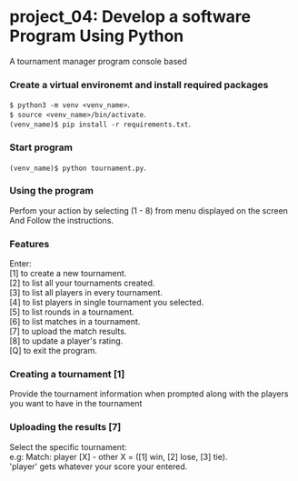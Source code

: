 # project_04: Develop a software Program Using Python
A tournament manager program console based
### Create a virtual environemt and install required packages
`$ python3 -m venv <venv_name>`.      
`$ source <venv_name>/bin/activate`.       
`(venv_name)$ pip install -r requirements.txt`.     
### Start program
`(venv_name)$ python tournament.py`.   

### Using the program
Perfom your action by selecting (1 - 8) from menu displayed on the screen
And Follow the instructions.
### Features
Enter:  
[1] to create a new tournament.    
[2] to list all your tournaments created.    
[3] to list all players in every tournament.      
[4] to list players in single tournament you selected.      
[5] to list rounds in a tournament.      
[6] to list matches in a tournament.       
[7] to upload the match results.      
[8] to update a player's rating.      
[Q] to exit the program.       

### Creating a tournament [1]
Provide the tournament information when prompted along with the players you want to have in the tournament

### Uploading the results [7]
Select the specific tournament:      
e.g: Match: player [X] - other X = ([1] win, [2] lose, [3] tie).     
'player' gets whatever your score your entered.    

